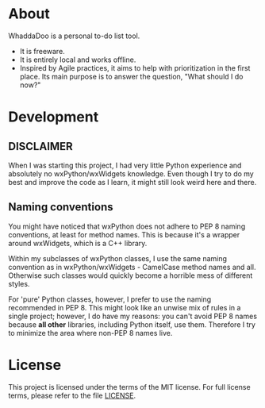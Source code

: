 # About

WhaddaDoo is a personal to-do list tool.

- It is freeware.
- It is entirely local and works offline.
- Inspired by Agile practices, it aims to help with prioritization in the first place. Its main purpose is to answer the question, "What should I do now?"

# Development

## DISCLAIMER

When I was starting this project, I had very little Python experience and absolutely no wxPython/wxWidgets knowledge. Even though I try to do my best and improve the code as I learn, it might still look weird here and there.

## Naming conventions

You might have noticed that wxPython does not adhere to PEP 8 naming conventions, at least for method names. This is because it's a wrapper around wxWidgets, which is a C++ library.

Within my subclasses of wxPython classes, I use the same naming convention as in wxPython/wxWidgets - CamelCase method names and all. Otherwise such classes would quickly become a horrible mess of different styles.

For 'pure' Python classes, however, I prefer to use the naming recommended in PEP 8. This might look like an unwise mix of rules in a single project; however, I do have my reasons: you can't avoid PEP 8 names because **all other** libraries, including Python itself, use them. Therefore I try to minimize the area where non-PEP 8 names live.

# License

This project is licensed under the terms of the MIT license. For full license terms, please refer to the file [LICENSE](LICENSE).